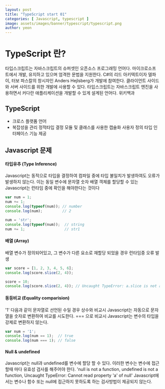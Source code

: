 ```yaml
---
layout: post
title: "TypeScript start 01"
categories: [ Javascript, typescript ]
image: assets/images/banner/typescript/typescript.png
author: yeon
---
```


# TypeScript 란?
타입스크립트는 자바스크립트의 슈퍼셋인 오픈소스 프로그래밍 언어다. 마이크로소프트에서 개발, 유지하고 있으며 엄격한 문법을 지원한다. C#의 리드 아키텍트이자 델파이, 터보 파스칼의 창시자인 Anders Hejlsberg가 개발에 참여한다. 클라이언트 사이드와 서버 사이드를 위한 개발에 사용할 수 있다. 타입스크립트는 자바스크립트 엔진을 사용하면서 커다란 애플리케이션을 개발할 수 있게 설계된 언어다. 위키백과
## TypeScript
- 크로스 플랫폼 언어
- 복잡성을 관리 정적타입 결정 모듈 및 클래스를 사용한 캡슐화 사용자 정의 타입 인터페이스 기능 제공

## Javascript 문제
#### 타입유추 (Type Inference)
Javascript는 동적으로 타입을 결정하여 컴파일 중에 타입 불일치가 발생하여도 오류가 발생하지 않는다.
이는 동일 변수에 문자열 숫자 배열 객체를 할당할 수 있는 Javascript는 런타임 중에 확인을 해야한다는 것이다
```javascript
var num = 1;
num += 1;
console.log(typeof(num)); // number
console.log(num);         // 2

num = 'str';
console.log(typeof(num));  // string
num += 1;                  // str1
```

#### 배열 (Array)
배열 변수가 정의되어있고, 그 변수가 다른 요소로 재할당 되었을 경우 런타임중 오류 발생
```javascript
var score = [1, 2, 3, 4, 5, 6];
console.log(score.slice(2, 4));

score = 10;
console.log(score.slice(2, 4)); // Uncaught TypeError: a.slice is not a function
```

#### 동등비교 (Equality comparision)
'1' 다음과 같이 문자열로 선언된 수일 경우 상수와 비교시 Javascript는 자동으로 문자열을 숫자로 변환하여 비교를 시도한다.
=== 으로 비교시 Javascript는 변수의 타입을 강제로 변환하지 않는다.
```javascript
var num = '1';
console.log(num == 1);  // true
console.log(num === 1); // false
```

#### Null & undefined
Javascript는 null과 undefined를 변수에 할당 할 수 있다.
이러한 변수는 변수에 접근할때 마다 유효성 검사를 해주어야 한다.
'null is not a function, undefined is not a function, Uncaught TypeError: Cannot read property 'a' of null'
Javascript에서는 변수나 함수 또는 null에 접근하지 못하도록 하는 검사방법이 제공되지 않는다.

<br><br><br>
